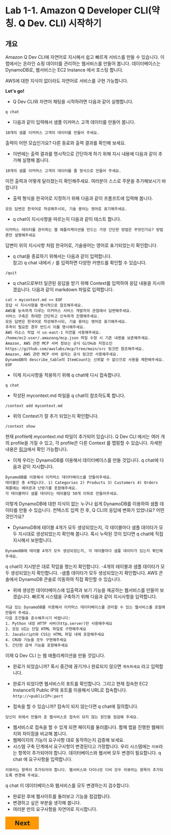 # Lab 1-1. Amazon Q Developer CLI(약칭. Q Dev. CLI)  시작하기
## 개요 
Amazon Q Dev CLI에 자연어로 지시해서 쉽고 빠르게 서비스를 만들 수 있습니다.
이 랩에서는 온라인 쇼핑 데이터를 관리하는 웹서비스를 만들어 봅니다. 데이터베이스는 DynamoDB로, 웹서비스는 EC2 Instance 에서 호스팅 합니다.

AWS에 대한 지식이 없더라도 자연어로 서비스를 구현 가능합니다.
 
**Let's go!**

* Q Dev CLI와 자연어 채팅을 시작하려면 다음과 같이 실행합니다. 
```
q chat
```

* 다음과 같이 입력해서 샘플 이커머스 고객 데이터를 만들어 봅니다.
```
10개의 샘플 이커머스 고객의 데이터를 만들어 주세요. 
```
출력이 어떤 모습인가요? 다른 동료와 출력 결과를 확인해 보세요.

* 이번에는 출력 결과를 명시적으로 간단하게 하기 위해 지시 내용에 다음과 같이 추가해 실행해 봅니다.
```
10개의 샘플 이커머스 고객의 데이터를 줄 형식으로 만들어 주세요. 
```
이전 출력과 어떻게 달라졌는지 확인해주세요. 여러분이 스스로 주문을 추가해보시기 바랍니다

* 출력 형식을 한국어로 지정하기 위해 다음과 같이 프롬프트에 입력해 봅니다.
```
모든 답변은 한국어로 작성해주시되, 기술 용어는 영어로 표기해주세요.
```

* q chat이 지시사항을 따르는지 다음과 같이 테스트 합니다.
```
이커머스 데이터를 관리하는 웹 애플리케이션을 만드는 가장 간단한 방법은 무엇인가요? 방법론만 설명해주세요
```
답변이 위의 지시사항 처럼 한국어로, 기술용어는 영어로 표기되었는지 확인합니다.

* q chat을 종료하기 위해서는 다음과 같이 입력합니다.  
참고) q chat 내에서 `/` 를 입력하면 다양한 커맨드를 확인할 수 있습니다.
```
/quit
```

* q chat으로부터 일관된 응답을 받기 위해 Context를 입력하여 응답 내용을 지시하겠습니다.
다음과 같이 markdown 파일로 입력합니다. 
```
cat > mycontext.md << EOF
응답 시 지시사항을 명시적으로 참조해주세요.
AWS를 능숙하게 다루는 이커머스 서비스 개발자의 관점에서 답변해주세요.
서비스 구축은 최대한 간단하고 신속하게 진행해주세요.
모든 답변은 한국어로 작성해주시되, 기술 용어는 영어로 표기해주세요.
추측이 필요한 경우 반드시 이를 명시해주세요.
AWS 리소스 작업 시 us-east-1 리전을 사용해주세요.
/home/ec2-user/.amazonq/mcp.json 파일 수정 시 기존 내용을 보존해주세요.
Amazon, AWS 관련 MCP 서버 정보는 공식 GitHub 저장소인 https://github.com/awslabs/mcp/tree/main/src 링크만 참조해주세요.
Amazon, AWS 관련 MCP 서버 설치는 공식 링크만 사용해주세요.
DynamoDB의 describe_table의 ItemCount는 신뢰할 수 없으므로 사용을 제한해주세요.
EOF
```

* 이제 지시사항을 적용하기 위해 q chat에 다시 접속합니다. 
```
q chat
```

* 작성된 mycontext.md 파일을 q chat이 참조하도록 합니다.
```
/context add mycontext.md
```

* 위의 Context가 잘 추가 되었는지 확인합니다.
```
/context show
```
현재 profile에 mycontext.md 파일이 추가되어 있습니다. Q Dev CLI 에서는 여러 개의 profile을 가질 수 있고, 각 profile은 다른 Context 를 맵핑할 수 있습니다. 자세한 내용은 [링크](https://docs.aws.amazon.com/amazonq/latest/qdeveloper-ug/command-line-context-profiles.html)에서 확인 가능합니다.

* 이제 우리는 DynamoDB를 이용해서 데이터베이스를 만들 것입니다. q chat에 다음과 같이 지시합니다.
```
DynamoDB를 이용해서 이커머스 데이터베이스를 만들어주세요. 
테이블은 총 4개입니다. 1) Categories 2) Products 3) Customers 4) Orders
제품에는 에어콘과 난방기를 포함해주세요.
각 테이블마다 샘플 데이타는 테이블당 50개 이하로 만들어주세요.
```
이렇게 DynamoDB에 대한 지식이 없는 누구나 쉽게 DynamoDB를 이용하여 샘플 데이타를 만들 수 있습니다.
컨텍스트 입력 전 후, Q CLI의 응답에 변화가 있었나요? 어떤 것인가요?

* DynamoDB에 테이블 4개가 모두 생성되었는지, 각 테이블마다 샘플 데이타가 모두 지시대로 생성되었는지 확인해 봅니다. 혹시 누락된 것이 있다면 q chat에 직접 지시해서 보완합니다.
```
DynamoDB에 테이블 4개가 모두 생성되었는지, 각 테이블마다 샘플 데이타가 있는지 확인해주세요. 
```
q chat이 지시받은 대로 작업을 했는지 확인합니다.
-4개의 테이블과 샘플 데이타가 모두 생성되었는지 확인합니다.
-샘플 데이타가 모두 생성되었는지 확인합니다.
AWS 콘솔에서 DynamoDB 콘솔로 이동하여 직접 확인할 수 있습니다.


* 위에 생성한 데이터베이스에 입출력과 보기 기능을 제공하는 웹서비스를 만들어 보겠습니다. 빠르게 시스템을 구축하기 위해 다음과 같이 지시사항을 입력합니다.
```
지금 있는 DynamoDB를 이용해서 이커머스 데이터베이스를 관리할 수 있는 웹서비스를 로컬에 만들어 주세요.
다음 조건들을 준수해주시기 바랍니다:
1. Python 내장 HTTP 서버(http.server)만 사용해주세요
2. 모든 UI는 단일 HTML 파일로 구현해주세요
3. JavaScript와 CSS는 HTML 파일 내에 포함해주세요
4. CRUD 기능을 모두 구현해주세요
5. 간단한 검색 기능을 포함해주세요
```
이제 Q Dev CLI 는 웹 애플리케이션을 만들 것입니다.

* 완료가 되었습니까? 혹시 중간에 끊기거나 완료되지 않으면 `계속하세요` 라고 입력합니다.

* 완료가 되었다면 웹서비스의 포트를 확인합니다. 그리고 현재 접속한 EC2 Instance의 Public IP와 포트를 이용해서 URL로 접속합니다. `http://<publicIP>:port`

* 접속을 할 수 있습니까? 접속이 되지 않는다면 q chat에 질의합니다.
```
당신이 위에서 만들어 준 웹서비스로 접속이 되지 않는 원인을 점검해 주세요. 
```
* 웹서비스로 접속을 할 수 있게 되면 페이지를 둘러봅니다. 함께 랩을 진행한 웹페이지와 차이점을 비교해 봅니다.
* 웹페이지의 기능이 요구사항 대로 동작하는지 검증해 보세요.
* 시스템 구축 단계에서 요구사항이 변경된다고 가정합니다. 우리 시스템에는 `리뷰`라는 항목이 추가되어야 합니다. 데이터베이스와 웹서버 모두 변경이 필요합니다. q chat 에 요구사항을 입력합니다.
```
리뷰라는 항목이 추가되어야 합니다. 웹서비스와 다이나모 디비 모두 리뷰라는 항목이 추가되도록 변경해 주세요.
```
q chat 이 데이터베이스와 웹서비스를 모두 변경하는지 검수합니다.

* 완료된 후에 웹사이트를 둘러보고 기능을 점검합니다.
* 변경하고 싶은 부분을 생각해 봅니다.
* 여러분 만의 요구사항을 자연어로 지시합니다.

[![Next](../03.mcp-server/images/next.png)](../02.q-cli-troubleshooting-mcp/01.PrimeDay_LoadTest.md)
